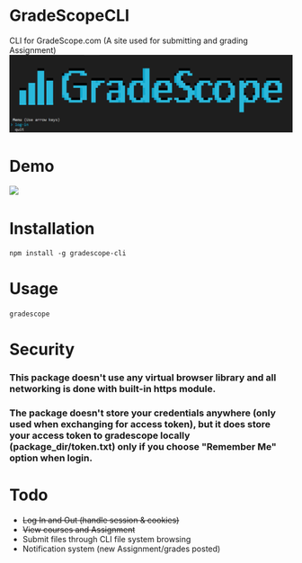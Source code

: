 # GradeScopeCLI
CLI for GradeScope.com (A site used for submitting and grading Assignment)
![](https://github.com/Yuu6883/GradeScopeCLI/blob/master/img/start.PNG?raw=true)

# Demo
![](https://media.giphy.com/media/S5JphkJuibU79UPhTR/giphy.gif)

# Installation
```
npm install -g gradescope-cli
```

# Usage
```
gradescope
```

# Security
### This package doesn't use any virtual browser library and all networking is done with built-in https module. 
### The package **doesn't** store your credentials anywhere (only used when exchanging for access token), but it **does** store your access token to gradescope locally (package_dir/token.txt) **only if you choose "Remember Me"** option when login.

# Todo
* ~~Log In and Out (handle session & cookies)~~
* ~~View courses and Assignment~~
* Submit files through CLI file system browsing
* Notification system (new Assignment/grades posted)
